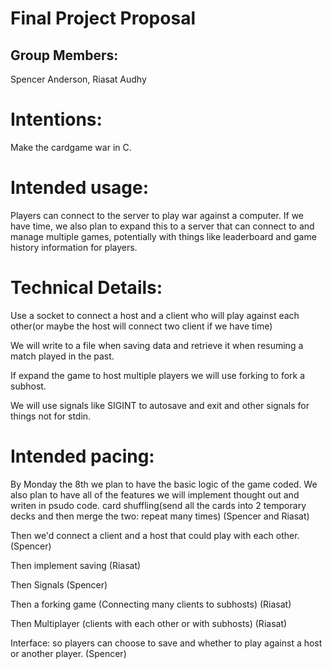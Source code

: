 # Final Project Proposal

## Group Members:

Spencer Anderson, Riasat Audhy
       
# Intentions:

Make the cardgame war in C.
    
# Intended usage:

Players can connect to the server to play war against a computer. If we have time, we also plan to expand this to a server that can connect to and manage multiple games, potentially with things like leaderboard and game history information for players.
  
# Technical Details:

Use a socket to connect a host and a client who will play against each other(or maybe the host will connect two client if we have time)

We will write to a file when saving data and retrieve it when resuming a match played in the past.

If expand the game to host multiple players we will use forking to fork a subhost.

We will use signals like SIGINT to autosave and exit and other signals for things not for stdin.
    
# Intended pacing:

By Monday the 8th we plan to have the basic logic of the game coded.
We also plan to have all of the features we will implement thought out and writen in psudo code.
card shuffling(send all the cards into 2 temporary decks and then merge the two: repeat many times) (Spencer and Riasat)

Then we'd connect a client and a host that could play with each other. (Spencer)

Then implement saving (Riasat)

Then Signals (Spencer)

Then a forking game (Connecting many clients to subhosts) (Riasat)

Then Multiplayer (clients with each other or with subhosts) (Riasat)

Interface: so players can choose to save and whether to play against a host or another player. (Spencer)
